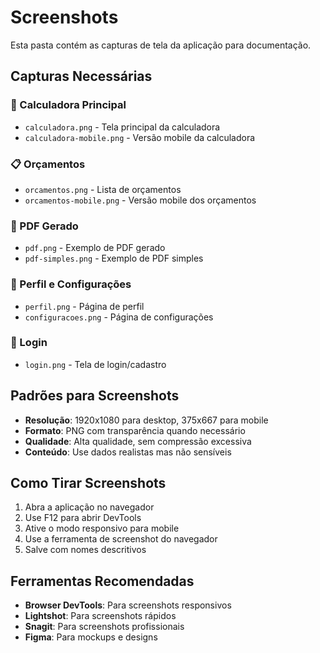 # Screenshots

Esta pasta contém as capturas de tela da aplicação para documentação.

## Capturas Necessárias

### 📱 Calculadora Principal
- `calculadora.png` - Tela principal da calculadora
- `calculadora-mobile.png` - Versão mobile da calculadora

### 📋 Orçamentos
- `orcamentos.png` - Lista de orçamentos
- `orcamentos-mobile.png` - Versão mobile dos orçamentos

### 📄 PDF Gerado
- `pdf.png` - Exemplo de PDF gerado
- `pdf-simples.png` - Exemplo de PDF simples

### 👤 Perfil e Configurações
- `perfil.png` - Página de perfil
- `configuracoes.png` - Página de configurações

### 🔐 Login
- `login.png` - Tela de login/cadastro

## Padrões para Screenshots

- **Resolução**: 1920x1080 para desktop, 375x667 para mobile
- **Formato**: PNG com transparência quando necessário
- **Qualidade**: Alta qualidade, sem compressão excessiva
- **Conteúdo**: Use dados realistas mas não sensíveis

## Como Tirar Screenshots

1. Abra a aplicação no navegador
2. Use F12 para abrir DevTools
3. Ative o modo responsivo para mobile
4. Use a ferramenta de screenshot do navegador
5. Salve com nomes descritivos

## Ferramentas Recomendadas

- **Browser DevTools**: Para screenshots responsivos
- **Lightshot**: Para screenshots rápidos
- **Snagit**: Para screenshots profissionais
- **Figma**: Para mockups e designs 